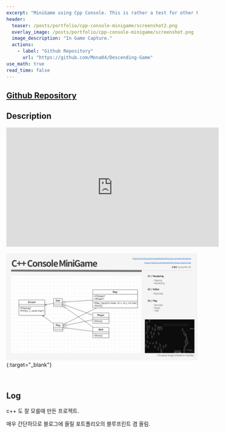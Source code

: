 ```yaml
---
excerpt: "MiniGame using Cpp Console. This is rather a test for other Portfolios."
header:
  teaser: /posts/portfolio/cpp-console-minigame/screenshot2.png
  overlay_image: /posts/portfolio/cpp-console-minigame/screenshot.png
  image_description: "In Game Capture."
  actions:
    - label: "Github Repository"
      url: "https://github.com/Mona04/Descending-Game"
use_math: true
read_time: false
---
```


## [Github Repository](https://github.com/Mona04/MiniGame-CppConsole)

## Description

<iframe width="560" height="315" src="https://www.youtube.com/embed/dJTqeGCJy8k" frameborder="0" allowfullscreen></iframe>

<br/>

[![Technical Documentation](/posts/portfolio/cpp-console-minigame/MiniGame-TD.png)](/posts/portfolio/cpp-console-minigame/MiniGame-TD.pdf){:target="_blank"}

<br/>


## Log

c++ 도 잘 모를때 만든 프로젝트. 

매우 간단하므로 블로그에 올릴 포트폴리오의 블루프린트 겸 올림.